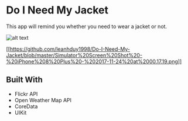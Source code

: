 # Do I Need My Jacket

This app will remind you whether you need to wear a jacket or not.

![alt text](https://raw.githubusercontent.com/username/projectname/branch/path/to/img.png)

[[https://github.com/leanhduy1998/Do-I-Need-My-Jacket/blob/master/Simulator%20Screen%20Shot%20-%20iPhone%208%20Plus%20-%202017-11-24%20at%2000.17.19.png]]

## Built With

* Flickr API
* Open Weather Map API
* CoreData
* UIKit

